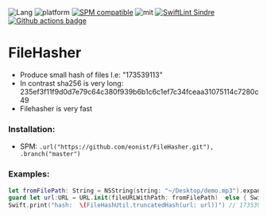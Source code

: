 ![Lang](https://img.shields.io/badge/Language-Swift-orange.svg)
![platform](https://img.shields.io/badge/Platform-iOS/macOS-blue.svg)
[![SPM compatible](https://img.shields.io/badge/SPM-compatible-4BC51D.svg?style=flat)](https://github.com/apple/swift)
![mit](https://img.shields.io/badge/License-MIT-brightgreen.svg)
[![SwiftLint Sindre](https://img.shields.io/badge/SwiftLint-Sindre-hotpink.svg)](https://github.com/sindresorhus/swiftlint-sindre)
[![Github actions badge](https://badgen.net/github/checks/eonist/FileHasher?icon=github&label=Build%20Status)](https://github.com/eonist/FileHasher/actions)

# FileHasher
- Produce small hash of files I.e: "173539113" 
- In contrast sha256 is very long: 235ef3f11f9d0d7e79c64c380f939b6b1c6c1ef7c34fceaa31075114c7280c49
- Filehasher is very fast


### Installation:
- SPM: `.url("https://github.com/eonist/FileHasher.git"), .branch("master")`

### Examples:
```swift
let fromFilePath: String = NSString(string: "~/Desktop/demo.mp3").expandingTildeInPath
guard let url:URL = URL.init(fileURLWithPath: fromFilePath)  else { Swift.print("err url"); return }
Swift.print("hash:  \(FileHashUtil.truncatedHash(url: url))") // 173539113
```

